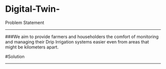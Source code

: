 # Digital-Twin-
Problem Statement
***
###We aim to provide farmers and householders the comfort of monitoring and managing their Drip Irrigation systems easier even from areas that might be kilometers apart.

#Solution
***


